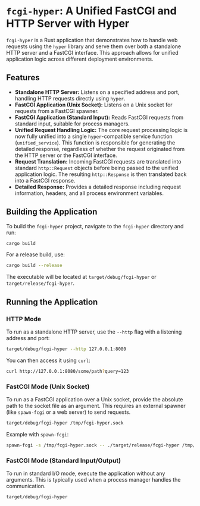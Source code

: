 # `fcgi-hyper`: A Unified FastCGI and HTTP Server with Hyper

`fcgi-hyper` is a Rust application that demonstrates how to handle web requests using the `hyper` library and serve them over both a standalone HTTP server and a FastCGI interface. This approach allows for unified application logic across different deployment environments.

## Features

- **Standalone HTTP Server:** Listens on a specified address and port, handling HTTP requests directly using `hyper`.
- **FastCGI Application (Unix Socket):** Listens on a Unix socket for requests from a FastCGI spawner.
- **FastCGI Application (Standard Input):** Reads FastCGI requests from standard input, suitable for process managers.
- **Unified Request Handling Logic:** The core request processing logic is now fully unified into a single `hyper`-compatible service function (`unified_service`). This function is responsible for generating the detailed response, regardless of whether the request originated from the HTTP server or the FastCGI interface.
- **Request Translation:** Incoming FastCGI requests are translated into standard `http::Request` objects before being passed to the unified application logic. The resulting `http::Response` is then translated back into a FastCGI response.
- **Detailed Response:** Provides a detailed response including request information, headers, and all process environment variables.

## Building the Application

To build the `fcgi-hyper` project, navigate to the `fcgi-hyper` directory and run:

```bash
cargo build
```

For a release build, use:

```bash
cargo build --release
```

The executable will be located at `target/debug/fcgi-hyper` or `target/release/fcgi-hyper`.

## Running the Application

### HTTP Mode

To run as a standalone HTTP server, use the `--http` flag with a listening address and port:

```bash
target/debug/fcgi-hyper --http 127.0.0.1:8080
```

You can then access it using `curl`:

```bash
curl http://127.0.0.1:8080/some/path?query=123
```

### FastCGI Mode (Unix Socket)

To run as a FastCGI application over a Unix socket, provide the absolute path to the socket file as an argument. This requires an external spawner (like `spawn-fcgi` or a web server) to send requests.

```bash
target/debug/fcgi-hyper /tmp/fcgi-hyper.sock
```

Example with `spawn-fcgi`:

```bash
spawn-fcgi -s /tmp/fcgi-hyper.sock -- ./target/release/fcgi-hyper /tmp/fcgi-hyper.sock
```

### FastCGI Mode (Standard Input/Output)

To run in standard I/O mode, execute the application without any arguments. This is typically used when a process manager handles the communication.

```bash
target/debug/fcgi-hyper
```